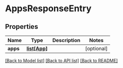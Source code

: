 # AppsResponseEntry

## Properties
| Name     | Type                    | Description | Notes      |
| -------- | ----------------------- | ----------- | ---------- |
| **apps** | [**list[App]**](App.md) |             | [optional] |

[[Back to Model list]](../README.md#documentation-for-models) [[Back to API list]](../README.md#documentation-for-api-endpoints) [[Back to README]](../README.md)
